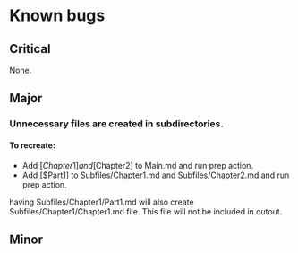 # Known bugs

## Critical
None.

## Major 

### Unnecessary files are created in subdirectories.

#### To recreate:
- Add [$Chapter1] and [$Chapter2] to Main.md and run prep action.
- Add [$Part1] to Subfiles/Chapter1.md and Subfiles/Chapter2.md and run prep action.

having Subfiles/Chapter1/Part1.md will also create Subfiles/Chapter1/Chapter1.md file.
This file will not be included in outout.

## Minor
